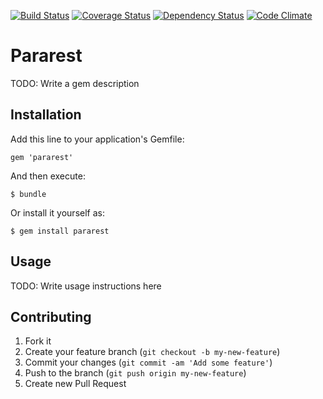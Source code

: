 [![Build Status](https://travis-ci.org/noguchi/pararest.png?branch=master)](https://travis-ci.org/noguchi/pararest)
[![Coverage Status](https://coveralls.io/repos/noguchi/pararest/badge.png)](https://coveralls.io/r/noguchi/pararest)
[![Dependency Status](https://gemnasium.com/noguchi/pararest.png)](https://gemnasium.com/noguchi/pararest)
[![Code Climate](https://codeclimate.com/github/noguchi/pararest.png)](https://codeclimate.com/github/noguchi/pararest)

# Pararest

TODO: Write a gem description

## Installation

Add this line to your application's Gemfile:

    gem 'pararest'

And then execute:

    $ bundle

Or install it yourself as:

    $ gem install pararest

## Usage

TODO: Write usage instructions here

## Contributing

1. Fork it
2. Create your feature branch (`git checkout -b my-new-feature`)
3. Commit your changes (`git commit -am 'Add some feature'`)
4. Push to the branch (`git push origin my-new-feature`)
5. Create new Pull Request
